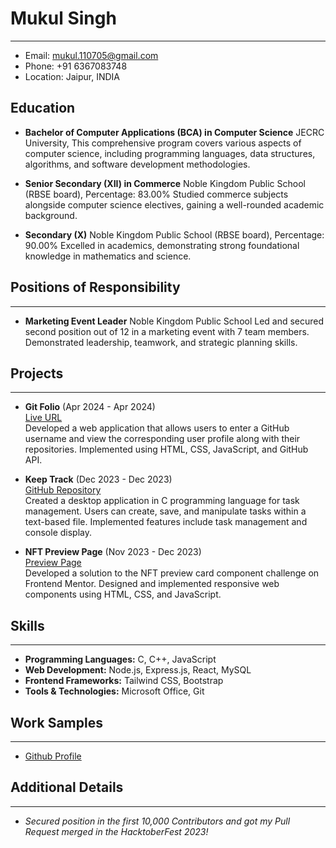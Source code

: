 
# Mukul Singh
---
- Email: mukul.110705@gmail.com
- Phone: +91 6367083748
- Location: Jaipur, INDIA

## Education
- **Bachelor of Computer Applications (BCA) in Computer Science**
JECRC University, 
This comprehensive program covers various aspects of computer science, including programming languages, data structures, algorithms, and software development methodologies.

- **Senior Secondary (XII) in Commerce**
Noble Kingdom Public School (RBSE board),  Percentage: 83.00%
Studied commerce subjects alongside computer science electives, gaining a well-rounded academic background.

- **Secondary (X)**
Noble Kingdom Public School (RBSE board),  Percentage: 90.00%
Excelled in academics, demonstrating strong foundational knowledge in mathematics and science.

## Positions of Responsibility
---
- **Marketing Event Leader**
Noble Kingdom Public School
Led and secured second position out of 12 in a marketing event with 7 team members. Demonstrated leadership, teamwork, and strategic planning skills.

## Projects
---
- **Git Folio** (Apr 2024 - Apr 2024)<br>
  [Live URL](https://mukul1107.github.io/git-folio/)<br>
  Developed a web application that allows users to enter a GitHub username and view the corresponding user profile along with their repositories. Implemented using HTML, CSS, JavaScript, and GitHub API.
  
- **Keep Track** (Dec 2023 - Dec 2023) <br>
  [GitHub Repository](https://github.com/mukul1107/keep-track)<br>
  Created a desktop application in C programming language for task management. Users can create, save, and manipulate tasks within a text-based file. Implemented features include task management and console display.
  
- **NFT Preview Page** (Nov 2023 - Dec 2023)<br>
   [Preview Page](https://mukul1107.github.io/nft-card/)<br>
   Developed a solution to the NFT preview card component challenge on Frontend Mentor. Designed and implemented responsive web components using HTML, CSS, and JavaScript.

## Skills
---
- **Programming Languages:** C, C++, JavaScript
- **Web Development:** Node.js, Express.js, React, MySQL
- **Frontend Frameworks:** Tailwind CSS, Bootstrap
- **Tools & Technologies:** Microsoft Office, Git

## Work Samples
---
- [Github Profile](https://github.com/mukuls1107)

## Additional Details
---
- *Secured position in the first 10,000 Contributors and got my Pull Request merged in the HacktoberFest 2023!*
